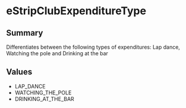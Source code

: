# eStripClubExpenditureType

## Summary
Differentiates between the following types of expenditures: Lap dance, Watching the pole and Drinking at the bar

## Values
* LAP_DANCE
* WATCHING_THE_POLE
* DRINKING_AT_THE_BAR